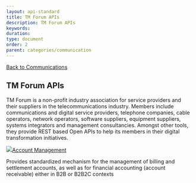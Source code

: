 ```yaml
---
layout: api-standard
title: TM Forum APIs
description: TM Forum APIs
keywords: 
duration: 
type: document
order: 2
parent: categories/communication
---
```

<div class="grid-container top-pad">
  <div class="grid-x grid-margin-x" data-equalizer>
      <div class="cell">
        <a class="back-link" href="{{ site.baseurl }}/{{ page.parent }}">Back to Communications</a>
      </div>
      <div class="cell">
        <h2>TM Forum APIs</h2>
        <p>TM Forum is a non-profit industry association for service providers and their suppliers in the telecommunications industry. Members include communications and digital service providers, telephone companies, cable operators, network operators, software suppliers, equipment suppliers, systems integrators and management consultancies. Amongst other tools, they provide REST based Open APIs to help its members in their digital transformation initiatives.</p>
      </div>
      <div class="cell large-6 medium-12 small-12">
        <div class="card" data-equalizer-watch>
            <div class="card_content">
              <div class="card_title">
                <a href="{{ site.baseurl }}/{{ page.parent }}/tmforum/account-management"><img class="api-logo" src="{{ site.baseurl }}/dist/images/logos/tmforum_logo.svg" />Account Management</a>
              </div>
              <p>Provides standardized mechanism for the management of billing and settlement accounts, as well as for financial accounting (account receivable) either in B2B or B2B2C contexts</p>
            </div>
        </div>
      </div>
  </div>
</div>